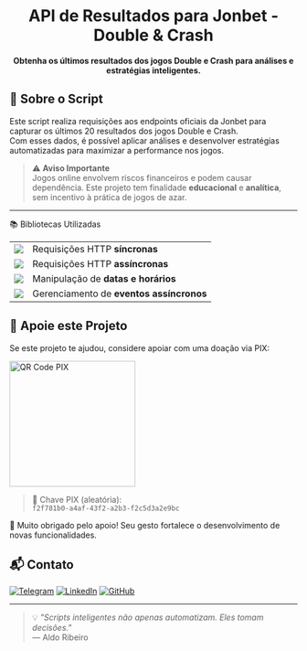 <h1 align="center">API de Resultados para Jonbet - Double & Crash</h1>
<p align="center"><strong>Obtenha os últimos resultados dos jogos Double e Crash para análises e estratégias inteligentes.</strong></p>


## 🧠 Sobre o Script

Este script realiza requisições aos endpoints oficiais da Jonbet para capturar os últimos 20 resultados dos jogos Double e Crash.  
Com esses dados, é possível aplicar análises e desenvolver estratégias automatizadas para maximizar a performance nos jogos.
 

> ⚠️ **Aviso Importante**  
> Jogos online envolvem riscos financeiros e podem causar dependência. Este projeto tem finalidade **educacional** e **analítica**, sem incentivo à prática de jogos de azar.

 
---

📚 Bibliotecas Utilizadas
<div align="left"> <table> <tr> <td><img src="https://img.shields.io/badge/-Requests-2C5BB4?style=for-the-badge&logo=python&logoColor=white"/></td> <td>Requisições HTTP <strong>síncronas</strong></td> </tr> <tr> <td><img src="https://img.shields.io/badge/-Aiohttp-3C78A9?style=for-the-badge&logo=python&logoColor=white"/></td> <td>Requisições HTTP <strong>assíncronas</strong></td> </tr> <tr> <td><img src="https://img.shields.io/badge/-Datetime-3776AB?style=for-the-badge&logo=python&logoColor=white"/></td> <td>Manipulação de <strong>datas e horários</strong></td> </tr> <tr> <td><img src="https://img.shields.io/badge/-Asyncio-007ACC?style=for-the-badge&logo=python&logoColor=white"/></td> <td>Gerenciamento de <strong>eventos assíncronos</strong></td> </tr> </table> </div>



## 💸 Apoie este Projeto

Se este projeto te ajudou, considere apoiar com uma doação via PIX:

<p align="lefth">
  <img src="https://raw.githubusercontent.com/aldorip/pybots/refs/heads/main/pix_qrcode.png" alt="QR Code PIX" width="220"/>
</p>

> 📌 Chave PIX (aleatória):  
> `f2f781b0-a4af-43f2-a2b3-f2c5d3a2e9bc`

🙏 Muito obrigado pelo apoio! Seu gesto fortalece o desenvolvimento de novas funcionalidades.





## 📬 Contato

[![Telegram](https://img.shields.io/badge/Telegram-2CA5E0?style=flat&logo=telegram&logoColor=white)](https://t.me/aldorip)
[![LinkedIn](https://img.shields.io/badge/LinkedIn-0077B5?style=flat&logo=linkedin&logoColor=white)](https://linkedin.com/in/aldo-ribeiro-7b61a646)
[![GitHub](https://img.shields.io/badge/GitHub-181717?style=flat&logo=github&logoColor=white)](https://github.com/aldorip)

---

> 💡 *"Scripts inteligentes não apenas automatizam. Eles tomam decisões."*  
> — Aldo Ribeiro

